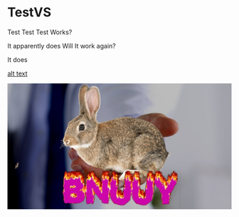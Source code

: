 # TestVS
Test Test Test
Works?

It apparently does
Will It work again?

It does

[alt text](https://github.com//NN0tan/TestVS/blob/main/BNUUY.jpg?raw=true)

![BNUUY](BNUUY.jpg)